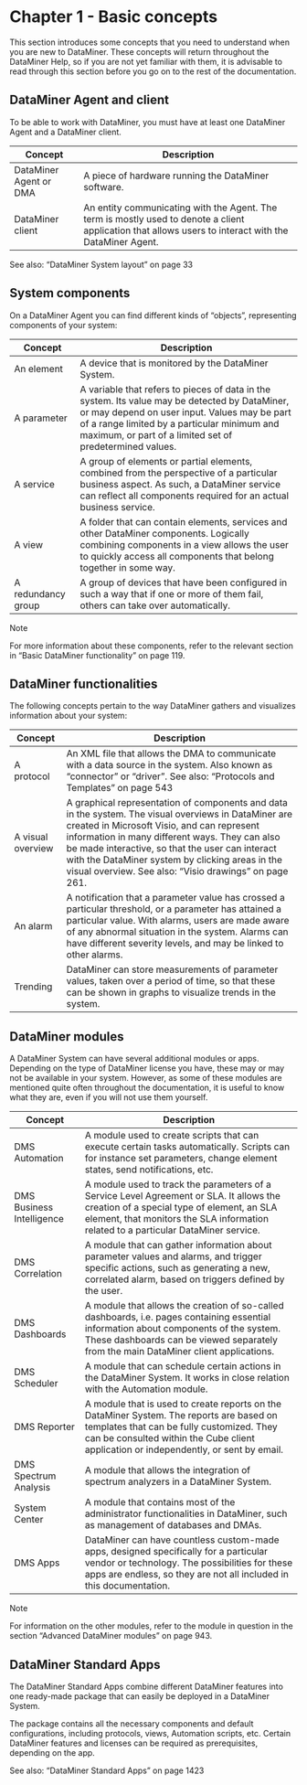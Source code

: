 ﻿# Chapter 1 - Basic concepts

This section introduces some concepts that you need to understand when you are new to DataMiner. These concepts will return throughout the DataMiner Help, so if you are not yet familiar with them, it is advisable to read through this section before you go on to the rest of the documentation.

## DataMiner Agent and client

To be able to work with DataMiner, you must have at least one DataMiner Agent and a DataMiner client.

Concept | Description
--------|------------
DataMiner Agent or DMA | A piece of hardware running the DataMiner software.
DataMiner client | An entity communicating with the Agent. The term is mostly used to denote a client application that allows users to interact with the DataMiner Agent.

See also: “DataMiner System layout” on page 33

## System components

On a DataMiner Agent you can find different kinds of “objects”, representing components of your system:

Concept | Description
--------|------------
An element | A device that is monitored by the DataMiner System.
A parameter | A variable that refers to pieces of data in the system. Its value may be detected by DataMiner, or may depend on user input. Values may be part of a range limited by a particular minimum and maximum, or part of a limited set of predetermined values.
A service | A group of elements or partial elements, combined from the perspective of a particular business aspect. As such, a DataMiner service can reflect all components required for an actual business service.
A view | A folder that can contain elements, services and other DataMiner components. Logically combining components in a view allows the user to quickly access all components that belong together in some way.
A redundancy group | A group of devices that have been configured in such a way that if one or more of them fail, others can take over automatically.

> [!NOTE]
> For more information about these components, refer to the relevant section in “Basic DataMiner functionality” on page 119.

## DataMiner functionalities

The following concepts pertain to the way DataMiner gathers and visualizes information about your system:

Concept | Description
--------|------------
A protocol | An XML file that allows the DMA to communicate with a data source in the system. Also known as “connector” or “driver”. See also: “Protocols and Templates” on page 543
A visual overview | A graphical representation of components and data in the system. The visual overviews in DataMiner are created in Microsoft Visio, and can represent information in many different ways. They can also be made interactive, so that the user can interact with the DataMiner system by clicking areas in the visual overview. See also: “Visio drawings” on page 261.
An alarm | A notification that a parameter value has crossed a particular threshold, or a parameter has attained a particular value. With alarms, users are made aware of any abnormal situation in the system. Alarms can have different severity levels, and may be linked to other alarms.
Trending | DataMiner can store measurements of parameter values, taken over a period of time, so that these can be shown in graphs to visualize trends in the system.

## DataMiner modules

A DataMiner System can have several additional modules or apps. Depending on the type of DataMiner license you have, these may or may not be available in your system. However, as some of these modules are mentioned quite often throughout the documentation, it is useful to know what they are, even if you will not use them yourself.

Concept | Description
--------|------------
DMS Automation | A module used to create scripts that can execute certain tasks automatically. Scripts can for instance set parameters, change element states, send notifications, etc.
DMS Business Intelligence | A module used to track the parameters of a Service Level Agreement or SLA. It allows the creation of a special type of element, an SLA element, that monitors the SLA information related to a particular DataMiner service.
DMS Correlation | A module that can gather information about parameter values and alarms, and trigger specific actions, such as generating a new, correlated alarm, based on triggers defined by the user.
DMS Dashboards | A module that allows the creation of so-called dashboards, i.e. pages containing essential information about components of the system. These dashboards can be viewed separately from the main DataMiner client applications.
DMS Scheduler | A module that can schedule certain actions in the DataMiner System. It works in close relation with the Automation module.
DMS Reporter | A module that is used to create reports on the DataMiner System. The reports are based on templates that can be fully customized. They can be consulted within the Cube client application or independently, or sent by email.
DMS Spectrum Analysis | A module that allows the integration of spectrum analyzers in a DataMiner System.
System Center | A module that contains most of the administrator functionalities in DataMiner, such as management of databases and DMAs.
DMS Apps | DataMiner can have countless custom-made apps, designed specifically for a particular vendor or technology. The possibilities for these apps are endless, so they are not all included in this documentation.

> [!NOTE]
> For information on the other modules, refer to the module in question in the section “Advanced DataMiner modules” on page 943.

## DataMiner Standard Apps

The DataMiner Standard Apps combine different DataMiner features into one ready-made package that can easily be deployed in a DataMiner System.

The package contains all the necessary components and default configurations, including protocols, views, Automation scripts, etc. Certain DataMiner features and licenses can be required as prerequisites, depending on the app.

See also: “DataMiner Standard Apps” on page 1423
